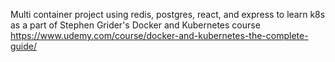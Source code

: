 Multi container project using redis, postgres, react, and express to learn k8s as a part of Stephen Grider's Docker and Kubernetes course https://www.udemy.com/course/docker-and-kubernetes-the-complete-guide/